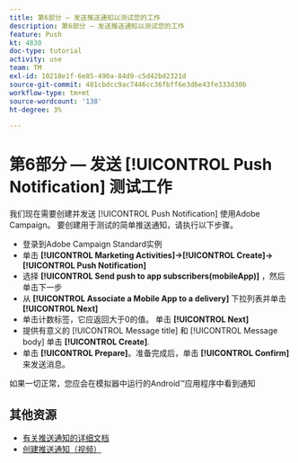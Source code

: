```yaml
---
title: 第6部分 — 发送推送通知以测试您的工作
description: 第6部分 — 发送推送通知以测试您的工作
feature: Push
kt: 4830
doc-type: tutorial
activity: use
team: TM
exl-id: 10218e1f-6e85-490a-84d9-c5d42bd2321d
source-git-commit: 481cbdcc9ac7446cc36fbff6e3d6e43fe333d30b
workflow-type: tm+mt
source-wordcount: '138'
ht-degree: 3%

---
```


# 第6部分 — 发送 [!UICONTROL Push Notification] 测试工作

我们现在需要创建并发送 [!UICONTROL Push Notification] 使用Adobe Campaign。 要创建用于测试的简单推送通知，请执行以下步骤。

* 登录到Adobe Campaign Standard实例
* 单击 **[!UICONTROL Marketing Activities]->[!UICONTROL Create]->[!UICONTROL Push Notification]**
* 选择 **[!UICONTROL Send push to app subscribers(mobileApp)]** ，然后单击下一步
* 从 **[!UICONTROL Associate a Mobile App to a delivery]** 下拉列表并单击 **[!UICONTROL Next]**
* 单击计数标签，它应返回大于0的值。 单击 **[!UICONTROL Next]**
* 提供有意义的 [!UICONTROL Message title] 和 [!UICONTROL Message body] 单击 **[!UICONTROL Create]**.
* 单击 **[!UICONTROL Prepare]**。准备完成后，单击 **[!UICONTROL Confirm]** 来发送消息。

如果一切正常，您应会在模拟器中运行的Android™应用程序中看到通知

## 其他资源

* [有关推送通知的详细文档](https://experienceleague.adobe.com/docs/campaign-standard/using/communication-channels/push-notifications/about-push-notifications.html?lang=en)
* [创建推送通知（视频）](/help/communication-channels/mobile/push-notifications/creating-a-push-notification.md)
